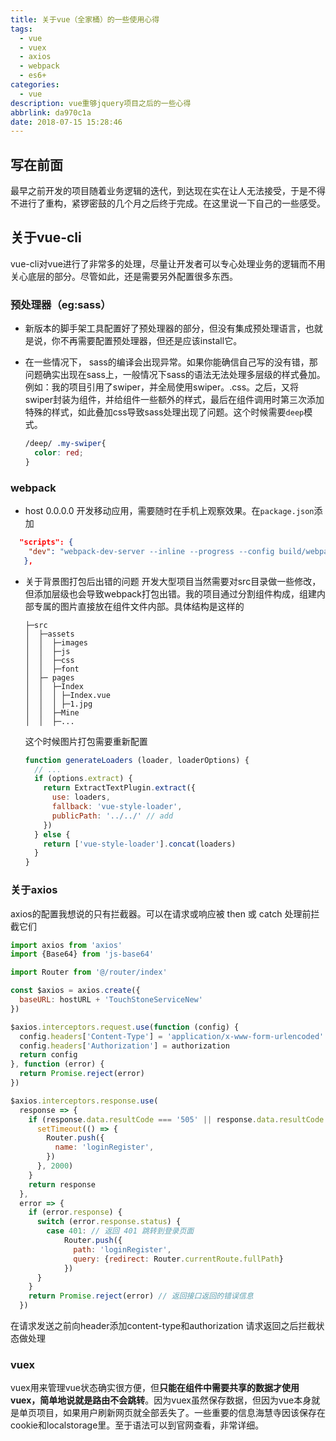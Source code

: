 ```yaml
---
title: 关于vue（全家桶）的一些使用心得
tags:
  - vue
  - vuex
  - axios
  - webpack
  - es6+
categories:
  - vue
description: vue重够jquery项目之后的一些心得
abbrlink: da970c1a
date: 2018-07-15 15:28:46
---
```

## 写在前面

最早之前开发的项目随着业务逻辑的迭代，到达现在实在让人无法接受，于是不得不进行了重构，紧锣密鼓的几个月之后终于完成。在这里说一下自己的一些感受。

## 关于vue-cli

vue-cli对vue进行了非常多的处理，尽量让开发者可以专心处理业务的逻辑而不用关心底层的部分。尽管如此，还是需要另外配置很多东西。

### 预处理器（eg:sass）

+ 新版本的脚手架工具配置好了预处理器的部分，但没有集成预处理语言，也就是说，你不再需要配置预处理器，但还是应该install它。
+ 在一些情况下， sass的编译会出现异常。如果你能确信自己写的没有错，那问题确实出现在sass上，一般情况下sass的语法无法处理多层级的样式叠加。例如：我的项目引用了swiper，并全局使用swiper。.css。之后，又将swiper封装为组件，并给组件一些额外的样式，最后在组件调用时第三次添加特殊的样式，如此叠加css导致sass处理出现了问题。这个时候需要`deep`模式。

  ```css
  /deep/ .my-swiper{
    color: red;
  }
  ```

### webpack

+ host 0.0.0.0
开发移动应用，需要随时在手机上观察效果。在`package.json`添加

```json
  "scripts": {
    "dev": "webpack-dev-server --inline --progress --config build/webpack.dev.conf.js --host 0.0.0.0",
   },
```

+ 关于背景图打包后出错的问题
  开发大型项目当然需要对src目录做一些修改，但添加层级也会导致webpack打包出错。我的项目通过分割组件构成，组建内部专属的图片直接放在组件文件内部。具体结构是这样的

  ```shell
  ├─src
  │  ├─assets
  │  │  ├─images
  │  │  ├─js
  │  │  ├─css
  │  │  ├─font
  │  ├─ pages
  │  │  ├─Index
  │  │  │ ├─Index.vue
  │  │  │ ├─1.jpg
  │  │  ├─Mine
  │  │  ├─...
  ```

  这个时候图片打包需要重新配置

  ```js build/utils.js
  function generateLoaders (loader, loaderOptions) {
    // ...
    if (options.extract) {
      return ExtractTextPlugin.extract({
        use: loaders,
        fallback: 'vue-style-loader',
        publicPath: '../../' // add
      })
    } else {
      return ['vue-style-loader'].concat(loaders)
    }
  }
    ```

### 关于axios

axios的配置我想说的只有拦截器。可以在请求或响应被 then 或 catch 处理前拦截它们

```js
import axios from 'axios'
import {Base64} from 'js-base64'

import Router from '@/router/index'

const $axios = axios.create({
  baseURL: hostURL + 'TouchStoneServiceNew'
})

$axios.interceptors.request.use(function (config) {
  config.headers['Content-Type'] = 'application/x-www-form-urlencoded'
  config.headers['Authorization'] = authorization
  return config
}, function (error) {
  return Promise.reject(error)
})

$axios.interceptors.response.use(
  response => {
    if (response.data.resultCode === '505' || response.data.resultCode === '506') {
      setTimeout(() => {
        Router.push({
          name: 'loginRegister',
        })
      }, 2000)
    }
    return response
  },
  error => {
    if (error.response) {
      switch (error.response.status) {
        case 401: // 返回 401 跳转到登录页面
            Router.push({
              path: 'loginRegister',
              query: {redirect: Router.currentRoute.fullPath}
            })
      }
    }
    return Promise.reject(error) // 返回接口返回的错误信息
  })
```

在请求发送之前向header添加content-type和authorization
请求返回之后拦截状态做处理

### vuex

vuex用来管理vue状态确实很方便，但**只能在组件中需要共享的数据才使用vuex，简单地说就是路由不会跳转**。因为vuex虽然保存数据，但因为vue本身就是单页项目，如果用户刷新网页就全部丢失了。一些重要的信息海慧寺因该保存在cookie和localstorage里。至于语法可以到官网查看，非常详细。
